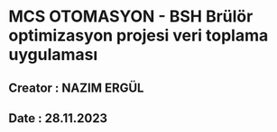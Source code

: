 # MCS OTOMASYON - BSH Brülör optimizasyon projesi veri toplama uygulaması
## Creator : NAZIM ERGÜL
## Date : 28.11.2023
